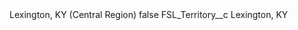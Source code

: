 <?xml version="1.0" encoding="UTF-8"?>
<CustomMetadata xmlns="http://soap.sforce.com/2006/04/metadata" xmlns:xsi="http://www.w3.org/2001/XMLSchema-instance" xmlns:xsd="http://www.w3.org/2001/XMLSchema">
    <label>Lexington, KY (Central Region)</label>
    <protected>false</protected>
    <values>
        <field>FSL_Territory__c</field>
        <value xsi:type="xsd:string">Lexington, KY</value>
    </values>
</CustomMetadata>
